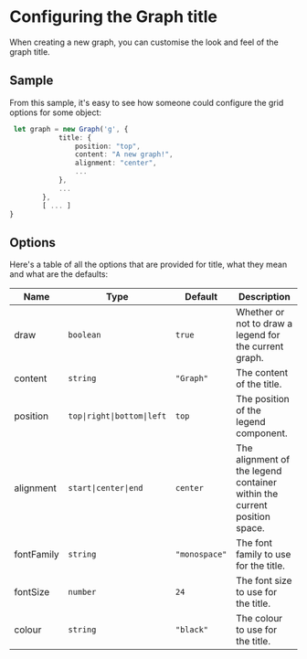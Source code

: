# Configuring the Graph title

When creating a new graph, you can customise the look and feel of the graph title.

## Sample

From this sample, it's easy to see how someone could configure the grid options for some object:

```ts
 let graph = new Graph('g', {
            title: {
                position: "top",
                content: "A new graph!",
                alignment: "center",
                ...
            },
            ...
        },
        [ ... ]
}

```

## Options

Here's a table of all the options that are provided for title, what they mean and what are the defaults:

| Name      | Type                       | Default       | Description                                                              |
|-----------|----------------------------|---------------|--------------------------------------------------------------------------|
| draw      | `boolean`                  | `true`        | Whether or not to draw a legend for the current graph.                   |
| content   | `string`                   | `"Graph"`     | The content of the title.                                                |
| position  | `top\|right\|bottom\|left` | `top`         | The position of the legend component.                                    |
| alignment | `start\|center\|end`       | `center`      | The alignment of the legend container within the current position space. |
| fontFamily| `string`                   | `"monospace"` | The font family to use for the title.                                    |
| fontSize  | `number`                   | `24`          | The font size to use for the title.                                      |
| colour    | `string`                   | `"black"`     | The colour to use for the title.                                         |
